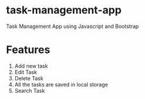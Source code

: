 # task-management-app
Task Management App using Javascript and Bootstrap

# Features
1. Add new task
2. Edit Task
3. Delete Task
4. All the tasks are saved in local storage
5. Search Task
